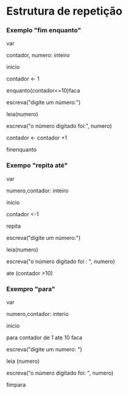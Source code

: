 # Estrutura de repetição



### Exemplo "fim enquanto"

var 

contador, numero: inteiro



inicio

contador <- 1

enquanto(contador<=10)faca

escreva("digite um número:")

leia(numero)

escreva("o número digitado foi:", numero)

contador <- contador +1

finenquanto



### Exempo "repita até"

var

numero,contador: inteiro

inicio

contador <-1

repita

escreva("digite um número:")

leia(numero)

escreva("o número digitado foi : ", numero)

ate (contador >10)



### Exempro "para"

var 

numero,contador: interio

inicio

para contador de 1 ate 10 faca

escreva("digite um numero: ")

leia (numero)

escreva("o número digitado foi: ", numero)

fimpara





